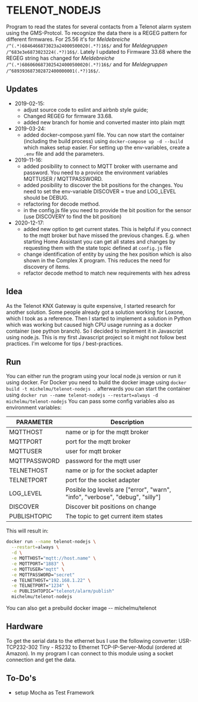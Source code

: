 # TELENOT_NODEJS

Program to read the states for several contacts from a Telenot alarm system using the GMS-Protcol.
To recognize the data there is a REGEG pattern for different firmwares. For 25.56 it's for *Meldebreiche* `/^(.*)6846466873023a24000500020(.*?)16$/` and for *Meldegruppen* `/^683e3e6873023224(.*?)16$/`. Lately I updated to Firmware 33.68 where the REGEG string has changed for *Meldebreiche* `/^(.*)6860606873025424000500020(.*?)16$/` and for *Meldegruppen* `/^689393687302872400000001(.*?)16$/`.

## Updates

- 2019-02-15:
  - adjust source code to eslint and airbnb style guide;
  - Changed REGEG for firmware 33.68.
  - added new branch for homie and converted master into plain mqtt
- 2019-03-24:
  - added docker-compose.yaml file. You can now start the container (including the build process) using `docker-compose up -d --build` which makes setup easier. For setting up the env-variables, create a `.env` file and add the parameters.
- 2019-11-16:
  - added posibility to connect to MQTT broker with username and password. You need to a provice the environment variables MQTTUSER / MQTTPASSWORD.
  - added posibility to discover the bit positions for the changes. You need to set the env-variable DISCOVER = true and LOG_LEVEL should be DEBUG.
  - refactoring for decode method.
  - in the config.js file you need to provide the bit position for the sensor (use DISCOVERY to find the bit position)
- 2020-12-17:
  - added new option to get current states. This is helpful if you connect to the mqtt broker but have missed the previous changes. E.g. when starting Home Assistant you can get all states and changes by requesting them with the state topic defined at `config.js` file
  - change identification of entity by using the hex position which is also shown in the Complex X program. This reduces the need for discovery of items.
  - refactor decode method to match new requirements with hex adress

## Idea

As the Telenot KNX Gateway is quite expensive, I started research for another solution. Some people already got a solution working for Loxone, which I took as a reference. Then I started to implement a solution in Python which was working but caused high CPU usage running as a docker container (see python branch). So I decided to implement it in Javascript using node.js. This is my first Javascript project so it might not follow best practices. I'm welcome for tips / best-practices.

## Run

You can either run the program using your local node.js version or run it using docker. For Docker you need to build the docker image using
```docker build -t michelmu/telenot-nodejs .```
afterwards you can start the container using
```docker run --name telenot-nodejs --restart=always -d michelmu/telenot-nodejs```
You can pass some config variables also as environment variables:

|PARAMETER       | Description                             |
|----------------|-----------------------------------------|
|MQTTHOST        | name or ip for the mqtt broker          |
|MQTTPORT        | port for the mqtt broker                |
|MQTTUSER        | user for mqtt broker                    |
|MQTTPASSWORD    | password for the mqtt user              |
|TELNETHOST      | name or ip for the socket adapter       |
|TELNETPORT      | port for the socket adapter             |
|LOG_LEVEL       | Posible log levels are ["error", "warn", "info", "verbose", "debug", "silly"] |
|DISCOVER        | Discover bit positions on change        |
|PUBLISHTOPIC    | The topic to get current item states    |

This will result in:

```bash
docker run --name telenot-nodejs \
  --restart=always \
  -d \
  -e MQTTHOST="mqtt://host.name" \
  -e MQTTPORT="1883" \
  -e MQTTUSER="mqtt" \
  -e MQTTPASSWORD="secret"
  -e TELNETHOST="192.168.1.22" \
  -e TELNETPORT="1234" \
  -e PUBLISHTOPIC="telenot/alarm/publish"
  michelmu/telenot-nodejs
```

You can also get a prebuild docker image -- michelmu/telenot

## Hardware

To get the serial data to the ethernet bus I use the following converter: USR-TCP232-302 Tiny - RS232 to Ethernet TCP-IP-Server-Modul (ordered at Amazon). In my program I can connect to this module using a socket connection and get the data.

## To-Do's

- setup Mocha as Test Framework
